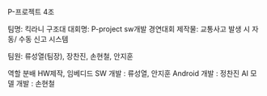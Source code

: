 P-프로젝트 4조

팀명: 킥라니 구조대
대회명: P-project sw개발 경연대회
제작물: 교통사고 발생 시 자동/ 수동 신고 시스템

팀원: 류성열(팀장), 장찬진, 손현철, 안지훈

역할 분배
HW제작, 임베디드 SW 개발 : 류성열, 안지훈
Android 개발 : 정찬진
AI 모델 개발 : 손현철
